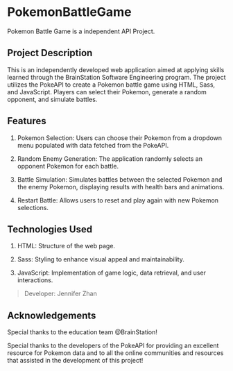 # PokemonBattleGame

Pokemon Battle Game is a independent API Project.

## Project Description

This is an independently developed web application aimed at applying skills learned through the BrainStation Software Engineering program.
The project utilizes the PokeAPI to create a Pokemon battle game using HTML, Sass, and JavaScript.
Players can select their Pokemon, generate a random opponent, and simulate battles.

## Features

1. Pokemon Selection: Users can choose their Pokemon from a dropdown menu populated with data fetched from the PokeAPI.
2. Random Enemy Generation: The application randomly selects an opponent Pokemon for each battle.
3. Battle Simulation: Simulates battles between the selected Pokemon and the enemy Pokemon, displaying results with health bars and animations.

4. Restart Battle: Allows users to reset and play again with new Pokemon selections.

## Technologies Used

1. HTML: Structure of the web page.

2. Sass: Styling to enhance visual appeal and maintainability.
3. JavaScript: Implementation of game logic, data retrieval, and user interactions.

> Developer: Jennifer Zhan

## Acknowledgements

Special thanks to the education team @BrainStation!

Special thanks to the developers of the PokeAPI for providing an excellent resource for Pokemon data and to all the online communities and resources that assisted in the development of this project!
